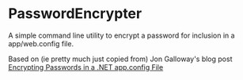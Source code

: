 # PasswordEncrypter
A simple command line utility to encrypt a password for inclusion in a app/web.config file.

Based on (ie pretty much just copied from) Jon Galloway's blog post [Encrypting Passwords in a .NET app.config File](http://weblogs.asp.net/jongalloway/encrypting-passwords-in-a-net-app-config-file)
